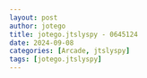 ```yaml
---
layout: post
author: jotego
title: jotego.jtslyspy - 0645124
date: 2024-09-08
categories: [Arcade, jtslyspy]
tags: [jotego.jtslyspy]
---
```


